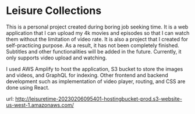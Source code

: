 # Leisure Collections

This is a personal project created during boring job seeking time. It is a web application that I can upload my 4k movies and episodes so that I can watch them without the limitation of video rate. It is also a project that I created for self-practicing purpose. As a result, it has not been completely finished. Subtitles and other functionalities will be added in the future. Currently, it only supports video upload and watching.

I used AWS Amplify to host the application, S3 bucket to store the images and videos, and GraphQL for indexing. Other frontend and backend development such as implementation of video player, routing, and CSS are done using React.

url: http://leisuretime-20230206095401-hostingbucket-prod.s3-website-us-west-1.amazonaws.com/
